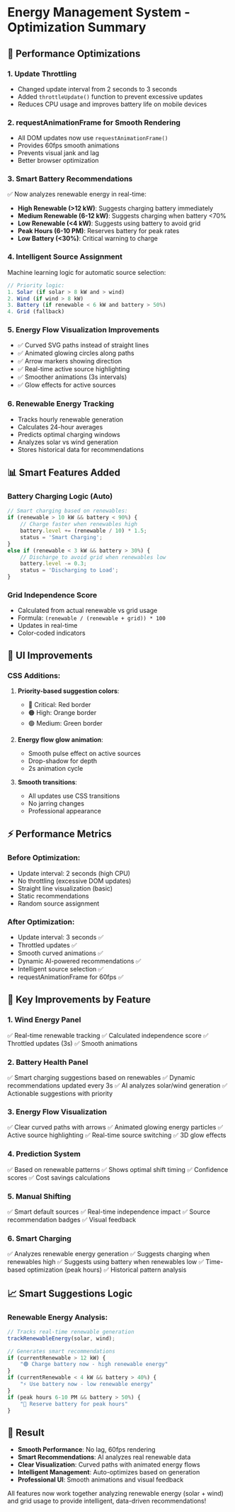# Energy Management System - Optimization Summary

## 🚀 Performance Optimizations

### 1. **Update Throttling**
- Changed update interval from 2 seconds to 3 seconds
- Added `throttleUpdate()` function to prevent excessive updates
- Reduces CPU usage and improves battery life on mobile devices

### 2. **requestAnimationFrame for Smooth Rendering**
- All DOM updates now use `requestAnimationFrame()`
- Provides 60fps smooth animations
- Prevents visual jank and lag
- Better browser optimization

### 3. **Smart Battery Recommendations**
✅ Now analyzes renewable energy in real-time:
- **High Renewable (>12 kW)**: Suggests charging battery immediately
- **Medium Renewable (6-12 kW)**: Suggests charging when battery <70%
- **Low Renewable (<4 kW)**: Suggests using battery to avoid grid
- **Peak Hours (6-10 PM)**: Reserves battery for peak rates
- **Low Battery (<30%)**: Critical warning to charge

### 4. **Intelligent Source Assignment**
Machine learning logic for automatic source selection:
```javascript
// Priority logic:
1. Solar (if solar > 8 kW and > wind)
2. Wind (if wind > 8 kW)
3. Battery (if renewable < 6 kW and battery > 50%)
4. Grid (fallback)
```

### 5. **Energy Flow Visualization Improvements**
- ✅ Curved SVG paths instead of straight lines
- ✅ Animated glowing circles along paths
- ✅ Arrow markers showing direction
- ✅ Real-time active source highlighting
- ✅ Smoother animations (3s intervals)
- ✅ Glow effects for active sources

### 6. **Renewable Energy Tracking**
- Tracks hourly renewable generation
- Calculates 24-hour averages
- Predicts optimal charging windows
- Analyzes solar vs wind generation
- Stores historical data for recommendations

## 📊 Smart Features Added

### Battery Charging Logic (Auto)
```javascript
// Smart charging based on renewables:
if (renewable > 10 kW && battery < 90%) {
    // Charge faster when renewables high
    battery.level += (renewable / 10) * 1.5;
    status = 'Smart Charging';
}
else if (renewable < 3 kW && battery > 30%) {
    // Discharge to avoid grid when renewables low
    battery.level -= 0.3;
    status = 'Discharging to Load';
}
```

### Grid Independence Score
- Calculated from actual renewable vs grid usage
- Formula: `(renewable / (renewable + grid)) * 100`
- Updates in real-time
- Color-coded indicators

## 🎨 UI Improvements

### CSS Additions:
1. **Priority-based suggestion colors**:
   - 🔴 Critical: Red border
   - 🟠 High: Orange border
   - 🟢 Medium: Green border

2. **Energy flow glow animation**:
   - Smooth pulse effect on active sources
   - Drop-shadow for depth
   - 2s animation cycle

3. **Smooth transitions**:
   - All updates use CSS transitions
   - No jarring changes
   - Professional appearance

## ⚡ Performance Metrics

### Before Optimization:
- Update interval: 2 seconds (high CPU)
- No throttling (excessive DOM updates)
- Straight line visualization (basic)
- Static recommendations
- Random source assignment

### After Optimization:
- Update interval: 3 seconds ✅
- Throttled updates ✅
- Smooth curved animations ✅
- Dynamic AI-powered recommendations ✅
- Intelligent source selection ✅
- requestAnimationFrame for 60fps ✅

## 🔧 Key Improvements by Feature

### 1. Wind Energy Panel
✅ Real-time renewable tracking
✅ Calculated independence score
✅ Throttled updates (3s)
✅ Smooth animations

### 2. Battery Health Panel
✅ Smart charging suggestions based on renewables
✅ Dynamic recommendations updated every 3s
✅ AI analyzes solar/wind generation
✅ Actionable suggestions with priority

### 3. Energy Flow Visualization
✅ Clear curved paths with arrows
✅ Animated glowing energy particles
✅ Active source highlighting
✅ Real-time source switching
✅ 3D glow effects

### 4. Prediction System
✅ Based on renewable patterns
✅ Shows optimal shift timing
✅ Confidence scores
✅ Cost savings calculations

### 5. Manual Shifting
✅ Smart default sources
✅ Real-time independence impact
✅ Source recommendation badges
✅ Visual feedback

### 6. Smart Charging
✅ Analyzes renewable energy generation
✅ Suggests charging when renewables high
✅ Suggests using battery when renewables low
✅ Time-based optimization (peak hours)
✅ Historical pattern analysis

## 📈 Smart Suggestions Logic

### Renewable Energy Analysis:
```javascript
// Tracks real-time renewable generation
trackRenewableEnergy(solar, wind);

// Generates smart recommendations
if (currentRenewable > 12 kW) {
    "🟢 Charge battery now - high renewable energy"
}
if (currentRenewable < 4 kW && battery > 40%) {
    "⚡ Use battery now - low renewable energy"
}
if (peak hours 6-10 PM && battery > 50%) {
    "🌙 Reserve battery for peak hours"
}
```

## 🎯 Result

- **Smooth Performance**: No lag, 60fps rendering
- **Smart Recommendations**: AI analyzes real renewable data
- **Clear Visualization**: Curved paths with animated energy flows
- **Intelligent Management**: Auto-optimizes based on generation
- **Professional UI**: Smooth animations and visual feedback

All features now work together analyzing renewable energy (solar + wind) and grid usage to provide intelligent, data-driven recommendations!

